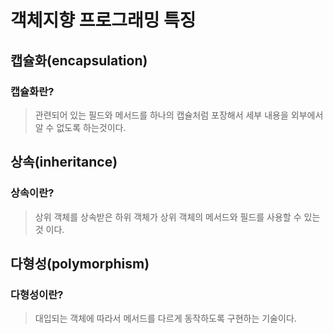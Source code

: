 # 객체지향 프로그래밍 특징

## 캡슐화(encapsulation)

### 캡슐화란?

> 관련되어 있는 필드와 메서드를 하나의 캡슐처럼 포장해서 세부 내용을 외부에서 알 수 없도록 하는것이다.

## 상속(inheritance)

### 상속이란?

> 상위 객체를 상속받은 하위 객체가 상위 객체의 메서드와 필드를 사용할 수 있는 것 이다.

## 다형성(polymorphism)

### 다형성이란?

> 대입되는 객체에 따라서 메서드를 다르게 동작하도록 구현하는 기술이다.
